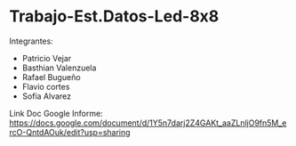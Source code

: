 # Trabajo-Est.Datos-Led-8x8

Integrantes:
  - Patricio Vejar
  - Basthian Valenzuela
  - Rafael Bugueño
  - Flavio cortes
  - Sofía Alvarez


Link Doc Google Informe:
  https://docs.google.com/document/d/1Y5n7darj2Z4GAKt_aaZLnljO9fn5M_ercO-QntdAOuk/edit?usp=sharing
